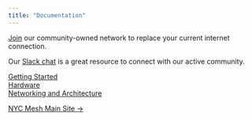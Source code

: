 ```yaml
---
title: "Documentation"
---
```


[Join](https://nycmesh.net/join) our community-owned network to replace your current internet connection.

Our [Slack chat](https://slack.nycmesh.net/) is a great resource to connect with our active community.

[Getting Started](/gettingstarted)  
[Hardware](/hardware)  
[Networking and Architecture](/networking)

[NYC Mesh Main Site →](https://nycmesh.net)
